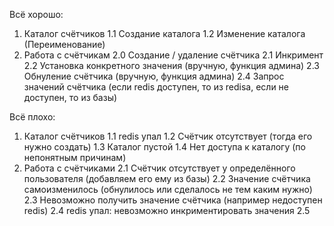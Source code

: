 Всё хорошо:
1) Каталог счётчиков
  1.1 Создание каталога
  1.2 Изменение каталога (Переименование)
2) Работа с счётчикам
  2.0 Создание / удаление счётчика
  2.1 Инкримент
  2.2 Установка конкретного значения (вручную, функция админа)
  2.3 Обнуление счётчика (вручную, функция админа)
  2.4 Запрос значений счётчика (если redis доступен, то из redisa, если не доступен, то из базы)
  
Всё плохо:
1) Каталог счётчиков
  1.1 redis упал
  1.2 Счётчик отсутствует (тогда его нужно создать)
  1.3 Каталог пустой
  1.4 Нет доступа к каталогу (по непонятным причинам)
2) Работа с счётчиками
  2.1 Счётчик отсутствует у определённого пользователя (добавляем его ему из базы)
  2.2 Значение счётчика самоизменилось (обнулилось или сделалось не тем каким нужно)
  2.3 Невозможно получить значение счётчика (например недоступен redis)
  2.4 redis упал: невозможно инкриментировать значения
  2.5 

